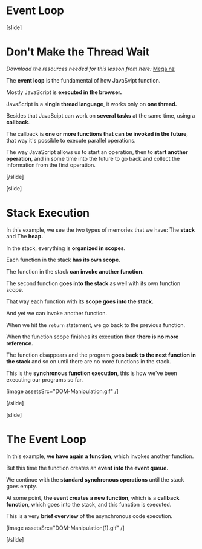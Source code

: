 # Event Loop

[slide]
# Don't Make the Thread Wait

_Download the resources needed for this lesson from here:_ [Mega.nz](https://mega.nz/file/6VAgTbqT#eTEsCGG6h0WErbhKN9PgO0S5NRk2NCSHhk5uoC-O4YU)

The **event loop** is the fundamental of how JavaSvipt function.

Mostly JavaScript is **executed in the browser.**

JavaScript is a s**ingle thread language**, it works only on **one thread.**

Besides that JavaScipt can work on **several tasks** at the same time, using a **callback**.

The callback is **one or more functions that can be invoked in the future**, that way it's possible to execute parallel operations.

The way JavaScript allows us to start an operation, then to **start another operation**, and in some time into the future to go back and collect the information from the first operation.

[/slide]

[slide]

# Stack Execution

In this example, we see the two types of memories that we have: The **stack** and The **heap.**

In the stack, everything is **organized in scopes.**

Each function in the stack **has its own scope.**

The function in the stack **can invoke another function.**

The second function **goes into the stack** as well with its own function scope.

That way each function with its **scope goes into the stack.** 

And yet we can invoke another function.

When we hit the `return` statement, we go back to the previous function.

When the function scope finishes its execution then t**here is no more reference.**

The function disappears and the program **goes back to the next function in the stack** and so on until there are no more functions in the stack.

This is the **synchronous function execution**, this is how we've been executing our programs so far.

[image assetsSrc="DOM-Manipulation.gif" /]

[/slide]

[slide]
# The Event Loop

In this example, **we have again a function**, which invokes another function.

But this time the function creates an **event into the event queue.**

We continue with the s**tandard synchronous operations** until the stack goes empty.

At some point, **the event creates a new function**, which is a **callback function**, which goes into the stack, and this function is executed.

This is a very **brief overview** of the asynchronous code execution.

[image assetsSrc="DOM-Manipulation(1).gif" /]

[/slide]